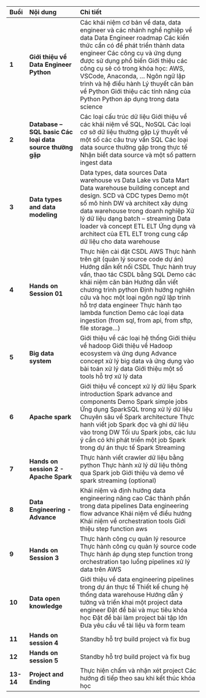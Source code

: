 

| Buổi | Nội dung | Chi tiết |
| :---- | :---- | :---- |
| **1** | **Giới thiệu về Data Engineer Python** | Các khái niệm cơ bản về data, data engineer và các nhánh nghề nghiệp về data Data Engineer roadmap Các kiến thức cần có để phát triển thành data engineer Các công cụ và ứng dụng được sử dụng phổ biến Giới thiệu các công cụ sẽ có trong khóa học: AWS, VSCode, Anaconda, … Ngôn ngữ lập trình và hệ điều hành Lý thuyết căn bản về Python Giới thiệu các tính năng của Python Python áp dụng trong data science |
| **2** | **Database – SQL basic Các loại data source thường gặp** | Các loại cấu trúc dữ liệu Giới thiệu về các khái niệm về SQL, NoSQL Các loại cơ sở dữ liệu thường gặp Lý thuyết về một số các câu truy vấn SQL Các loại data source thường gặp trong thực tế Nhận biết data source và một số pattern ingest data |
| **3** | **Data types and data modeling** | Data types, data sources Data warehouse vs Data Lake vs Data Mart Data warehouse building concept and design. SCD và CDC types Demo một số mô hình DW và architect xây dựng data warehouse trong doanh nghiệp Xử lý dữ liệu dạng batch – streaming Data loader và concept ETL ELT Ứng dụng và architect của ETL ELT trong cung cấp dữ liệu cho data warehouse |
| **4** | **Hands on Session 01** | Thực hiện cài đặt CSDL AWS Thực hành trên git (quản lý source code dự án) Hướng dẫn kết nối CSDL Thực hành truy vấn, thao tác CSDL bằng SQL Demo các khái niệm căn bản Hướng dẫn viết chương trình python Định hướng nghiên cứu và học một loại ngôn ngữ lập trình hỗ trợ data engineer Thực hành tạo lambda function Demo các loại data ingestion (from sql, from api, from sftp, file storage…) |
| **5** | **Big data system** | Giới thiệu về các loại hệ thống Giới thiệu về hadoop Giới thiệu về Hadoop ecosystem và ứng dụng Advance concept xử lý big data và ứng dụng vào bài toán xử lý data Giới thiệu một số tools hỗ trợ xử lý data |
| **6** | **Apache spark** | Giới thiệu về concept xử lý dữ liệu Spark introduction Spark advance and components Demo Spark simple jobs Ứng dụng SparkSQL trong xử lý dữ liệu Chuyên sâu về Spark architecture Thực hanh viết job Spark đọc và ghi dữ liệu vào trong DW Tối ưu Spark jobs, các lưu ý cần có khi phát triển một job Spark trong dự án thực tế Spark Streaming |
| **7** | **Hands on session 2 \- Apache Spark** | Thực hành viết crawler dữ liệu bằng python Thực hành xử lý dữ liệu thông qua Spark job Giới thiệu và demo về spark streaming (optional) |
| **8** | **Data Engineering \- Advance** | Khái niệm và định hướng data engineering nâng cao Các thành phần trong data pipelines Data engineering flow advance Khái niệm về điều hướng Khái niệm về orchestration tools Giới thiệu step function aws |
| **9** | **Hands on Session 3** | Thực hành công cụ quản lý resource Thực hành công cụ quản lý source code Thực hành áp dụng step function trong orchestration tạo luồng pipelines xử lý data trên AWS |
| **10** | **Data open knowledge** | Giới thiệu về data engineering pipelines trong dự án thực tế Thiết kế chung hệ thống data warehouse Hướng dẫn ý tưởng và triển khai một project data engineer Đặt đề bài và mục tiêu khóa học Đặt đề bài làm project bài tập lớn Đưa yêu cầu về tài liệu và form team |
| **11** | **Hands on session 4** | Standby hỗ trợ build project và fix bug |
| **12** | **Hands on session 5** | Standby hỗ trợ build project và fix bug |
| **13-14** | **Project and Ending** | Thực hiện chấm và nhận xét project Các hướng đi tiếp theo sau khi kết thúc khóa học |

